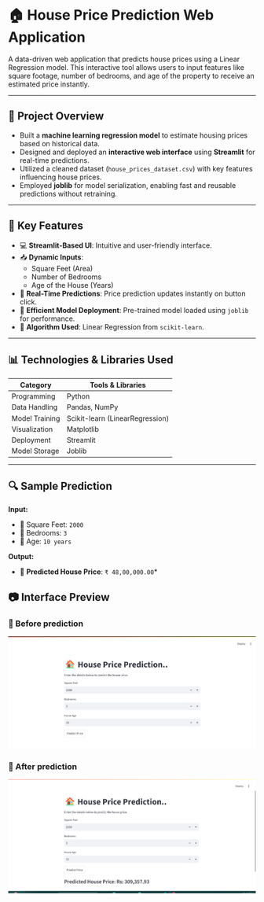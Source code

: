 # 🏠 House Price Prediction Web Application

A data-driven web application that predicts house prices using a Linear Regression model. This interactive tool allows users to input features like square footage, number of bedrooms, and age of the property to receive an estimated price instantly.

---

## 📌 Project Overview

- Built a **machine learning regression model** to estimate housing prices based on historical data.
- Designed and deployed an **interactive web interface** using **Streamlit** for real-time predictions.
- Utilized a cleaned dataset (`house_prices_dataset.csv`) with key features influencing house prices.
- Employed **joblib** for model serialization, enabling fast and reusable predictions without retraining.

---

## 🎯 Key Features

- 💻 **Streamlit-Based UI**: Intuitive and user-friendly interface.
- 📥 **Dynamic Inputs**:
  - Square Feet (Area)
  - Number of Bedrooms
  - Age of the House (Years)
- 🤖 **Real-Time Predictions**: Price prediction updates instantly on button click.
- 💾 **Efficient Model Deployment**: Pre-trained model loaded using `joblib` for performance.
- 🧠 **Algorithm Used**: Linear Regression from `scikit-learn`.

---

## 📊 Technologies & Libraries Used

| Category        | Tools & Libraries                          |
|----------------|--------------------------------------------|
| Programming     | Python                                     |
| Data Handling   | Pandas, NumPy                              |
| Model Training  | Scikit-learn (LinearRegression)            |
| Visualization   | Matplotlib                                 |
| Deployment      | Streamlit                                  |
| Model Storage   | Joblib                                     |

---

## 🔍 Sample Prediction

**Input:**
- 🔹 Square Feet: `2000`
- 🔹 Bedrooms: `3`
- 🔹 Age: `10 years`

**Output:**
- 🎯 **Predicted House Price**: `₹ 48,00,000.00`*

## 📷 Interface Preview

### 📌 Before prediction
![Before prediction](Screenshots/S1.png)

### 📌 After prediction
![After prediction](Screenshots/S2.png)
